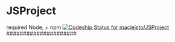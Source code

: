 JSProject
=========

required Node, + npm
[ ![Codeship Status for maciejsto/JSProject](https://codeship.io/projects/eac0f630-2569-0132-056c-02c3124935a1/status)](https://codeship.io/projects/37145)
#####################

